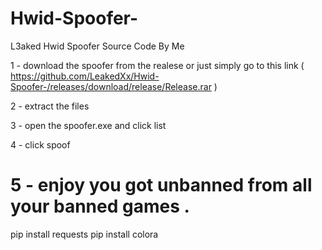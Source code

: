 # Hwid-Spoofer-
L3aked Hwid Spoofer Source Code By Me 


1 - download the spoofer from the realese or just simply go to this link ( https://github.com/LeakedXx/Hwid-Spoofer-/releases/download/release/Release.rar )


2 - extract the files 


3 - open the spoofer.exe and click list 


4 - click spoof


5 - enjoy you got unbanned from all your banned games
.
============

pip install requests 
pip install colora
